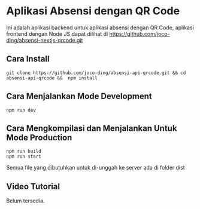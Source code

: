 # Aplikasi Absensi dengan QR Code

Ini adalah aplikasi backend untuk aplikasi absensi dengan QR Code, aplikasi frontend dengan Node JS dapat dilihat di https://github.com/joco-ding/absensi-nextjs-qrcode.git

## Cara Install

    git clone https://github.com/joco-ding/absensi-api-qrcode.git && cd absensi-api-qrcode &&  npm install

## Cara Menjalankan Mode Development

    npm run dev

## Cara Mengkompilasi dan Menjalankan Untuk Mode Production

    npm run build
    npm run start

Semua file yang dibutuhkan untuk di-unggah ke server ada di folder dist

## Video Tutorial

Belum tersedia.
